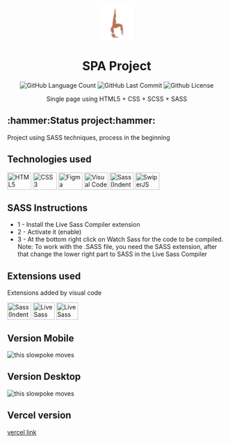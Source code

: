 
<p align="center"><img src="https://github.com/Guilbertoliveira/SPA-project/blob/main/imagens/icone.svg" width="80" heigh="40"></p>
<h1 align="center">SPA Project</h1>
<p align="center">
<img alt="GitHub Language Count" src="https://img.shields.io/github/languages/count/Guilbertoliveira/SPAproject"/>
<img alt="GitHub Last Commit" src="https://img.shields.io/github/last-commit/Guilbertoliveira/SPAproject" />
<img alt="Github License" src="https://img.shields.io/github/license/Guilbertoliveira/SPAproject" />
</p>
<p align="center">Single page using HTML5 + CSS + SCSS + SASS</p>

<h2>:hammer:Status project:hammer:</h2>
Project using SASS techniques, process in the beginning

<h2>Technologies used</h2>
<p>
    <img align="center" src="https://cdn.jsdelivr.net/gh/devicons/devicon/icons/html5/html5-plain-wordmark.svg" height="40" width="55" title="HTML5"/>
    <img align="center" src="https://cdn.jsdelivr.net/gh/devicons/devicon/icons/css3/css3-plain-wordmark.svg" height="40" width="55" title="CSS3"/>
    <img align="center" src="https://cdn.jsdelivr.net/gh/devicons/devicon/icons/figma/figma-original.svg" height="40" width="55" title="Figma"/>
    <img align="center" src="https://cdn.jsdelivr.net/gh/devicons/devicon/icons/visualstudio/visualstudio-plain.svg" height="40" width="55" title="Visual Code"/> 
    <img align="center" src="https://cdn.jsdelivr.net/gh/devicons/devicon/icons/sass/sass-original.svg" height="40" width="55" title="Sass (Indentend Sass Syntax)"/>
    <img align="center" src="https://cms-assets.tutsplus.com/uploads/users/780/posts/39427/image-upload/68747470733a2f2f6769746875622e7375726d6f6e2e6d652f696d616765732f636f6d6d6f6e2f7377697065722d6c6f676f2e737667.svg" height="40" width="55" title="SwiperJS"/> 
</p>

<h2>SASS Instructions</h2>
<ul>
<li>1 - Install the Live Sass Compiler extension</li>
<li>2 - Activate it (enable)</li>
<li>3 - At the bottom right click on Watch Sass for the code to be compiled.</li>
Note: To work with the .SASS file, you need the SASS extension, after that change the lower right part to SASS in the Live Sass Compiler</p></ul>


<h2>Extensions used</h2>
<p>Extensions added by visual code
<p>    
<img align="center" src="https://cdn.jsdelivr.net/gh/devicons/devicon/icons/sass/sass-original.svg" height="40" width="55" title="Sass (Indentend Sass Syntax)"/>
<img align="center" src="https://ritwickdey.gallerycdn.vsassets.io/extensions/ritwickdey/live-sass/3.0.0/1531332580258/Microsoft.VisualStudio.Services.Icons.Default" height="40" width="50" title="Live Sass Compiler"/>
<img align="center" src="https://ritwickdey.gallerycdn.vsassets.io/extensions/ritwickdey/liveserver/5.7.9/1661914858952/Microsoft.VisualStudio.Services.Icons.Default" height="40" width="50" title="Live Sass Compiler"/>


<h2 id="versaomobile">Version Mobile</h2>
<img src="https://user-images.githubusercontent.com/41201436/215636118-5f06e657-f525-4b87-ab5e-c1c4d528df4f.gif" alt="this slowpoke moves"  width="250" />

<h2>Version Desktop</h2>
<img src="https://user-images.githubusercontent.com/41201436/215305964-6f1a6040-6675-468a-b293-cf229e9d600d.gif" alt="this slowpoke moves"  width="750" height="550" />


 </p>
<h2>Vercel version</h2>
<p><a href="https://spaproject-gamma.vercel.app/">vercel link</a></p>

